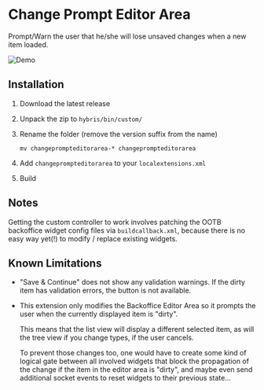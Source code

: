 # Change Prompt Editor Area

Prompt/Warn the user that he/she will lose unsaved changes when a new item loaded.

![Demo](/../screenshots/demo.gif?raw=true "The prompt in action")


## Installation

1. Download the latest release
1. Unpack the zip to `hybris/bin/custom/`
1. Rename the folder (remove the version suffix from the name)
       
       mv changeprompteditorarea-* changeprompteditorarea
       
1. Add `changeprompteditorarea` to your `localextensions.xml`
1. Build

## Notes

Getting the custom controller to work involves patching the OOTB backoffice widget
config files via `buildcallback.xml`, because there is no easy way yet(!) to 
modify / replace existing widgets.

## Known Limitations

- "Save & Continue" does not show any validation warnings. If the dirty item has validation errors,
  the button is not available.

- This extension only modifies the Backoffice Editor Area so it prompts the user
  when the currently displayed item is "dirty".

  This means that the list view will display a different selected item, as will the
  tree view if you change types, if the user cancels. 

  To prevent those changes too, one would have to create some kind of logical gate
  between all involved widgets that block the propagation of the change if the item
  in the editor area is "dirty", and maybe even send additional socket events to
  reset widgets to their previous state...
